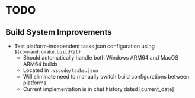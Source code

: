 # TODO

## Build System Improvements

- Test platform-independent tasks.json configuration using `${command:cmake.buildKit}`
  - Should automatically handle both Windows ARM64 and MacOS ARM64 builds
  - Located in `.vscode/tasks.json`
  - Will eliminate need to manually switch build configurations between platforms
  - Current implementation is in chat history dated [current_date]